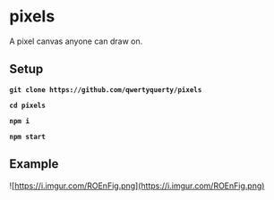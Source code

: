 # pixels

A pixel canvas anyone can draw on.

## Setup

**`git clone https://github.com/qwertyquerty/pixels`**

**`cd pixels`**

**`npm i`**

**`npm start`**

## Example

![https://i.imgur.com/ROEnFig.png](https://i.imgur.com/ROEnFig.png)
